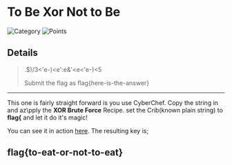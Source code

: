 # To Be Xor Not to Be
![Category](http://img.shields.io/badge/Category-Cryptography-orange?style=for-the-badge) ![Points](http://img.shields.io/badge/Points-75-brightgreen?style=for-the-badge)

## Details

>.$)/3<'e-)<e':e&'<e<'e-)<5
>
>Submit the flag as flag{here-is-the-answer}
---

This one is fairly straight forward is you use CyberChef. 
Copy the string in and az\pply the **XOR Brute Force** Recipe. set the Crib(known plain string) to **flag{** and let it do it's magic!

You can see it in action [here](https://gchq.github.io/CyberChef/#recipe=XOR_Brute_Force(1,100,0,'Standard',false,true,false,'flag%7B')&input=LiQpLzM8J2UtKTxlJzplJic8ZTwnZS0pPDU).
The resulting key is;

## flag{to-eat-or-not-to-eat}
